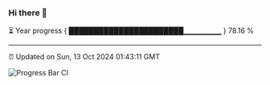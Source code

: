 ### Hi there 👋

⏳ Year progress { ███████████████████████▁▁▁▁▁▁▁ } 78.16 %

---

⏰ Updated on Sun, 13 Oct 2024 01:43:11 GMT

![Progress Bar CI](https://github.com/liununu/liununu/workflows/Progress%20Bar%20CI/badge.svg)

